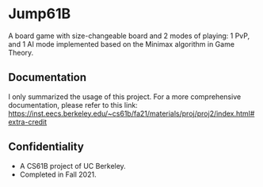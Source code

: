 # Jump61B
 A board game with size-changeable board and 2 modes of playing: 1 PvP, and 1 AI mode implemented based on the Minimax algorithm in Game Theory.
## Documentation
I only summarized the usage of this project. For a more comprehensive documentation, please refer to this link: https://inst.eecs.berkeley.edu/~cs61b/fa21/materials/proj/proj2/index.html#extra-credit
## Confidentiality
- A CS61B project of UC Berkeley.
- Completed in Fall 2021.
